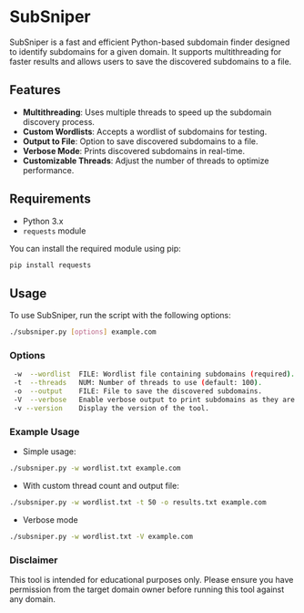 # SubSniper

SubSniper is a fast and efficient Python-based subdomain finder designed to identify subdomains for a given domain. It supports multithreading for faster results and allows users to save the discovered subdomains to a file.

## Features

- **Multithreading**: Uses multiple threads to speed up the subdomain discovery process.
- **Custom Wordlists**: Accepts a wordlist of subdomains for testing.
- **Output to File**: Option to save discovered subdomains to a file.
- **Verbose Mode**: Prints discovered subdomains in real-time.
- **Customizable Threads**: Adjust the number of threads to optimize performance.

## Requirements

- Python 3.x
- `requests` module

You can install the required module using pip:

```bash
pip install requests
```


## Usage
To use SubSniper, run the script with the following options:

```sh
./subsniper.py [options] example.com
```

### Options
```sh
 -w  --wordlist  FILE: Wordlist file containing subdomains (required).
 -t  --threads   NUM: Number of threads to use (default: 100).
 -o  --output    FILE: File to save the discovered subdomains.
 -V  --verbose   Enable verbose output to print subdomains as they are found.
 -v --version    Display the version of the tool.
```


### Example Usage
+ Simple usage:

```sh 
./subsniper.py -w wordlist.txt example.com
```
+ With custom thread count and output file:

```sh
./subsniper.py -w wordlist.txt -t 50 -o results.txt example.com
```
+ Verbose mode
```sh
./subsniper.py -w wordlist.txt -V example.com
```


### Disclaimer
This tool is intended for educational purposes only. Please ensure you have permission from the target domain owner before running this tool against any domain.
